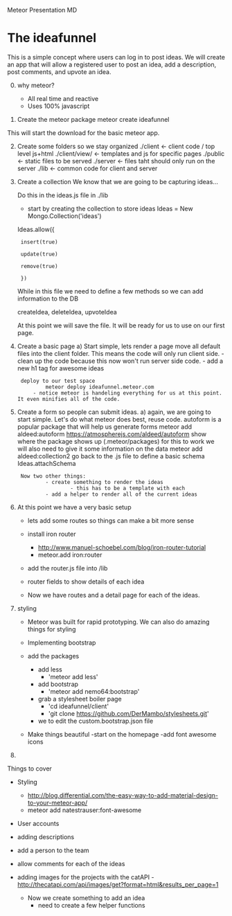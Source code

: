 Meteor Presentation MD

# The ideafunnel
This is a simple concept where users can log in to post ideas.  We will create an app that will allow a registered user to post an idea, add a description, post comments, and upvote an idea.

0) why meteor?
	- All real time and reactive
	- Uses 100% javascript
	

1) Create the meteor package
meteor create ideafunnel

This will start the download for the basic meteor app.

2) Create some folders so we stay organized
./client <- client code / top level js+html
./client/view/ <- templates and js for specific pages
./public <- static files to be served
./server <- files taht should only run on the server
./lib <- common code for client and server

3) Create a collection
	We know that we are going to be capturing ideas...
	
	Do this in the ideas.js file in ./lib

	- start by creating the collection to store ideas
	Ideas = New Mongo.Collection('ideas')

	Ideas.allow({

		insert(true)

		update(true)

		remove(true)

		})

	While in this file we need to define a few methods so we can add information to the DB

	createIdea, deleteIdea, upvoteIdea

	At this point we will save the file.  It will be ready for us to use on our first page.


4) Create a basic page
	a) Start simple, lets render a page
			move all default files into the client folder.  This means the code will only run client side.
			- clean up the code because this now won't run server side code.
			- add a new h1 tag for awesome ideas
	
		deploy to our test space
				meteor deploy ideafunnel.meteor.com
			- notice meteor is handeling everything for us at this point.  It even minifies all of the code.


5) Create a form so people can submit ideas.
	a) again, we are going to start simple.  Let's do what meteor does best, reuse code.
			autoform is a popular package that will help us generate forms
			meteor add aldeed:autoform
			https://atmospherejs.com/aldeed/autoform
		show where the package shows up (.meteor/packages)
			for this to work we will also need to give it some information on the data
					meteor add aldeed:collection2
				go back to the .js file to define a basic schema
					Ideas.attachSchema

		Now two other things:
				- create something to render the ideas
						- this has to be a template with each
				- add a helper to render all of the current ideas

6) At this point we have a very basic setup
	- lets add some routes so things can make a bit more sense

	- install iron router
		- http://www.manuel-schoebel.com/blog/iron-router-tutorial
		- meteor.add iron:router
	- add the router.js file into /lib
	- router fields to show details of each idea
	- Now we have routes and a detail page for each of the ideas.

7) styling
	- Meteor was built for rapid prototyping.  We can also do amazing things for styling
	- Implementing bootstrap
	- add the packages
		- add less
			- 'meteor add less'
		- add bootstrap
			- 'meteor add nemo64:bootstrap'
		- grab a stylesheet boiler page
			- 'cd ideafunnel/client'
			- 'git clone https://github.com/DerMambo/stylesheets.git'
		- we to edit the custom.bootstrap.json file

	- Make things beautiful
		-start on the homepage 
		-add font awesome icons

8) 

Things to cover
- Styling
	- http://blog.differential.com/the-easy-way-to-add-material-design-to-your-meteor-app/
	- meteor add natestrauser:font-awesome
- User accounts
- adding descriptions
- add a person to the team
- allow comments for each of the ideas
- adding images for the projects with the catAPI
		- http://thecatapi.com/api/images/get?format=html&results_per_page=1

	- Now we create something to add an idea
		- need to create a few helper functions
